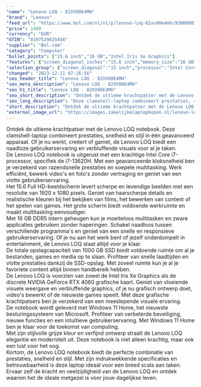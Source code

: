```yaml
---
"name": "Lenovo LOQ - 82XV00E4MH"
"brand": "Lenovo"
"feed_url": "https://www.bol.com/nl/nl/p/lenovo-loq-82xv00e4mh/9300000147511209"
"price": 1499
"currency": "EUR"
"GTIN": "0197529835456"
"supplier": "Bol.com"
"category": "Computer"
"bullet_points": ["15.6 inch","16 GB","Intel Iris Xe Graphics"]
"features": {"screen_diagonal_inches":"15.6 inch","memory_size":"16 GB","graphics_card":"Intel Iris Xe Graphics"}
"selection_group": {"screen_diagonal":"15 inch","processor":"Intel Core i7","changed_price_past_3_days":false}
"changed": "2023-12-11 07:26:56"
"seo_header_title": "Lenovo LOQ - 82XV00E4MH"
"seo_meta_description": "Lenovo LOQ - 82XV00E4MH"
"seo_h1_title": "Lenovo LOQ - 82XV00E4MH"
"seo_short_description": "Ontdek de ultieme krachtpatser met de Lenovo LOQ notebook."
"seo_long_description": "Deze clamshell-laptop combineert prestaties, snelheid en stijl in één geavanceerd apparaat. Of je nu werkt, creëert of gamet, de Lenovo LOQ biedt een naadloze gebruikerservaring en verbluffende visuals voor al je taken. <br /> De Lenovo LOQ notebook is uitgerust met een krachtige Intel Core i7-processor, specifiek de i7-13620H. Met een geavanceerde kloksnelheid ben je verzekerd van razendsnelle prestaties en soepele multitasking. Werk efficiënt, bewerk video's en foto's zonder vertraging en geniet van een vlotte gebruikerservaring. <br /> Het 15. 6 Full HD-beeldscherm levert scherpe en levendige beelden met een resolutie van 1920 x 1080 pixels. Geniet van haarscherpe details en realistische kleuren bij het bekijken van films, het bewerken van content of het spelen van games. Het grote scherm biedt voldoende werkruimte en maakt multitasking eenvoudiger. <br /> Met 16 GB DDR5 intern geheugen kun je moeiteloos multitasken en zware applicaties gebruiken zonder haperingen. Schakel naadloos tussen verschillende programma's en geniet van een snelle en responsieve gebruikerservaring. Of je nu aan het werk bent of jezelf onderdompelt in entertainment, de Lenovo LOQ staat altijd voor je klaar. <br /> De totale opslagcapaciteit van 1000 GB SSD biedt voldoende ruimte om al je bestanden, games en media op te slaan. Profiteer van snelle laadtijden en vlotte prestaties dankzij de SSD-opslag. Met zoveel ruimte kun je al je favoriete content altijd binnen handbereik hebben. <br /> De Lenovo LOQ is voorzien van zowel de Intel Iris Xe Graphics als de discrete NVIDIA GeForce RTX 4060 grafische kaart. Geniet van vloeiende visuele weergave en verbluffende graphics, of je nu grafisch ontwerp doet, video's bewerkt of de nieuwste games speelt. Met deze grafische krachtpatsers ben je verzekerd van een meeslepende visuele ervaring. <br /> De notebook wordt geleverd met Windows 11 Home, het nieuwste besturingssysteem van Microsoft. Profiteer van verbeterde beveiliging, nieuwe functies en een intuïtieve gebruikerservaring. Met Windows 11 Home ben je klaar voor de toekomst van computing. <br /> Met zijn stijlvolle grijze kleur en verfijnd ontwerp straalt de Lenovo LOQ elegantie en moderniteit uit. Deze notebook is niet alleen krachtig, maar ook een lust voor het oog. <br /> Kortom, de Lenovo LOQ notebook biedt de perfecte combinatie van prestaties, snelheid en stijl. Met zijn indrukwekkende specificaties en betrouwbaarheid is deze laptop ideaal voor een breed scala aan taken. Ervaar zelf de kracht en veelzijdigheid van de Lenovo LOQ en ontdek waarom het de ideale metgezel is voor jouw dagelijkse leven."
"short_description": "Ontdek de ultieme krachtpatser met de Lenovo LOQ notebook. Deze clamshell-laptop combineert prestaties, snelheid en stijl in één geavanceerd apparaat. Of je nu werkt, creëert of gamet, de Lenovo LOQ biedt een naadloze gebruikerservaring en verbluffende visuals voor al je taken. De Lenovo LOQ notebook is uitgerust met een krachtige Intel Core i7-processor, specifiek de i7-13620H. Met een geavanceerde kloksnelheid ben je verzekerd van razendsnelle prestaties en soepele multitasking. Werk efficiënt, bewerk video's en foto's zonder vertraging en geniet van een vlotte gebruikerservaring. Het 15.6 Full HD-beeldscherm levert scherpe en levendige beelden met een resolutie van 1920 x 1080 pixels. Geniet van haarscherpe details en realistische kleuren bij het bekijken van films, het bewerken van content of het spelen van games. Het grote scherm biedt voldoende werkruimte en maakt multitasking eenvoudiger. Met 16 GB DDR5 intern geheugen kun je moeiteloos multitasken en zware applicaties gebruiken zonder haperingen. Schakel naadloos tussen verschillende programma's en geniet van een snelle en responsieve gebruikerservaring. Of je nu aan het werk bent of jezelf onderdompelt in entertainment, de Lenovo LOQ staat altijd voor je klaar. De totale opslagcapaciteit van 1000 GB SSD biedt voldoende ruimte om al je bestanden, games en media op te slaan. Profiteer van snelle laadtijden en vlotte prestaties dankzij de SSD-opslag. Met zoveel ruimte kun je al je favoriete content altijd binnen handbereik hebben. De Lenovo LOQ is voorzien van zowel de Intel Iris Xe Graphics als de discrete NVIDIA GeForce RTX 4060 grafische kaart. Geniet van vloeiende visuele weergave en verbluffende graphics, of je nu grafisch ontwerp doet, video's bewerkt of de nieuwste games speelt. Met deze grafische krachtpatsers ben je verzekerd van een meeslepende visuele ervaring. De notebook wordt geleverd met Windows 11 Home, het nieuwste besturingssysteem van Microsoft. Profiteer van verbeterde beveiliging, nieuwe functies en een intuïtieve gebruikerservaring. Met Windows 11 Home ben je klaar voor de toekomst van computing. Met zijn stijlvolle grijze kleur en verfijnd ontwerp straalt de Lenovo LOQ elegantie en moderniteit uit. Deze notebook is niet alleen krachtig, maar ook een lust voor het oog. Kortom, de Lenovo LOQ notebook biedt de perfecte combinatie van prestaties, snelheid en stijl. Met zijn indrukwekkende specificaties en betrouwbaarheid is deze laptop ideaal voor een breed scala aan taken. Ervaar zelf de kracht en veelzijdigheid van de Lenovo LOQ en ontdek waarom het de ideale metgezel is voor jouw dagelijkse leven."
"external_image_url": "https://images.zakelijkelaptopkopen.nl/lenovo-loq-82xv00e4mh.webp"
---
```


Ontdek de ultieme krachtpatser met de Lenovo LOQ notebook. Deze clamshell-laptop combineert prestaties, snelheid en stijl in één geavanceerd apparaat. Of je nu werkt, creëert of gamet, de Lenovo LOQ biedt een naadloze gebruikerservaring en verbluffende visuals voor al je taken. <br /> De Lenovo LOQ notebook is uitgerust met een krachtige Intel Core i7-processor, specifiek de i7-13620H. Met een geavanceerde kloksnelheid ben je verzekerd van razendsnelle prestaties en soepele multitasking. Werk efficiënt, bewerk video's en foto's zonder vertraging en geniet van een vlotte gebruikerservaring. <br /> Het 15.6 Full HD-beeldscherm levert scherpe en levendige beelden met een resolutie van 1920 x 1080 pixels. Geniet van haarscherpe details en realistische kleuren bij het bekijken van films, het bewerken van content of het spelen van games. Het grote scherm biedt voldoende werkruimte en maakt multitasking eenvoudiger. <br /> Met 16 GB DDR5 intern geheugen kun je moeiteloos multitasken en zware applicaties gebruiken zonder haperingen. Schakel naadloos tussen verschillende programma's en geniet van een snelle en responsieve gebruikerservaring. Of je nu aan het werk bent of jezelf onderdompelt in entertainment, de Lenovo LOQ staat altijd voor je klaar. <br /> De totale opslagcapaciteit van 1000 GB SSD biedt voldoende ruimte om al je bestanden, games en media op te slaan. Profiteer van snelle laadtijden en vlotte prestaties dankzij de SSD-opslag. Met zoveel ruimte kun je al je favoriete content altijd binnen handbereik hebben. <br /> De Lenovo LOQ is voorzien van zowel de Intel Iris Xe Graphics als de discrete NVIDIA GeForce RTX 4060 grafische kaart. Geniet van vloeiende visuele weergave en verbluffende graphics, of je nu grafisch ontwerp doet, video's bewerkt of de nieuwste games speelt. Met deze grafische krachtpatsers ben je verzekerd van een meeslepende visuele ervaring. <br /> De notebook wordt geleverd met Windows 11 Home, het nieuwste besturingssysteem van Microsoft. Profiteer van verbeterde beveiliging, nieuwe functies en een intuïtieve gebruikerservaring. Met Windows 11 Home ben je klaar voor de toekomst van computing. <br /> Met zijn stijlvolle grijze kleur en verfijnd ontwerp straalt de Lenovo LOQ elegantie en moderniteit uit. Deze notebook is niet alleen krachtig, maar ook een lust voor het oog. <br /> Kortom, de Lenovo LOQ notebook biedt de perfecte combinatie van prestaties, snelheid en stijl. Met zijn indrukwekkende specificaties en betrouwbaarheid is deze laptop ideaal voor een breed scala aan taken. Ervaar zelf de kracht en veelzijdigheid van de Lenovo LOQ en ontdek waarom het de ideale metgezel is voor jouw dagelijkse leven.